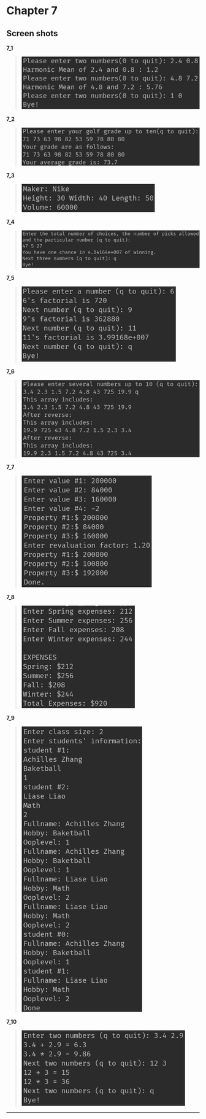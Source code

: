 **Chapter 7**
===

Screen shots
---

**7_1**
>![7_1](https://raw.githubusercontent.com/Achilles-10/Cpp_program/master/Cpp%20primer%20plus/Chapter7/screen%20shots/7_1.png)

**7_2**
>![7_2](https://raw.githubusercontent.com/Achilles-10/Cpp_program/master/Cpp%20primer%20plus/Chapter7/screen%20shots/7_2.png)

**7_3**
>![7_3](https://raw.githubusercontent.com/Achilles-10/Cpp_program/master/Cpp%20primer%20plus/Chapter7/screen%20shots/7_3.png)

**7_4**
>![7_4](https://raw.githubusercontent.com/Achilles-10/Cpp_program/master/Cpp%20primer%20plus/Chapter7/screen%20shots/7_4.png)

**7_5**
>![7_5](https://raw.githubusercontent.com/Achilles-10/Cpp_program/master/Cpp%20primer%20plus/Chapter7/screen%20shots/7_5.png)

**7_6**
>![7_6](https://raw.githubusercontent.com/Achilles-10/Cpp_program/master/Cpp%20primer%20plus/Chapter7/screen%20shots/7_6.png)

**7_7**
>![7_7](https://raw.githubusercontent.com/Achilles-10/Cpp_program/master/Cpp%20primer%20plus/Chapter7/screen%20shots/7_7.png)

**7_8**
>![7_8](https://raw.githubusercontent.com/Achilles-10/Cpp_program/master/Cpp%20primer%20plus/Chapter7/screen%20shots/7_8.png)

**7_9**
>![7_9](https://raw.githubusercontent.com/Achilles-10/Cpp_program/master/Cpp%20primer%20plus/Chapter7/screen%20shots/7_9.png)

**7_10**
>![7_10](https://raw.githubusercontent.com/Achilles-10/Cpp_program/master/Cpp%20primer%20plus/Chapter7/screen%20shots/7_10.png)

---